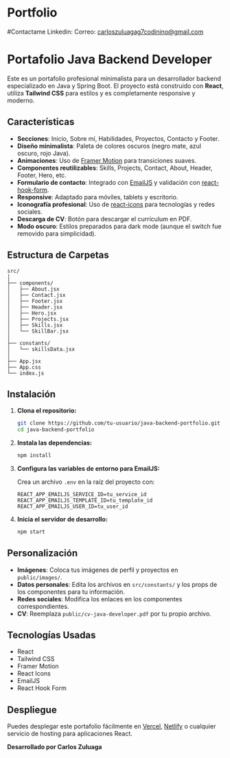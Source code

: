 # Portfolio

#Contactame 
Linkedin:
Correo: carloszuluagag7codinino@gmail.com

# Portafolio Java Backend Developer

Este es un portafolio profesional minimalista para un desarrollador backend especializado en Java y Spring Boot. El proyecto está construido con **React**, utiliza **Tailwind CSS** para estilos y es completamente responsive y moderno.

## Características

- **Secciones**: Inicio, Sobre mí, Habilidades, Proyectos, Contacto y Footer.
- **Diseño minimalista**: Paleta de colores oscuros (negro mate, azul oscuro, rojo Java).
- **Animaciones**: Uso de [Framer Motion](https://www.framer.com/motion/) para transiciones suaves.
- **Componentes reutilizables**: Skills, Projects, Contact, About, Header, Footer, Hero, etc.
- **Formulario de contacto**: Integrado con [EmailJS](https://www.emailjs.com/) y validación con [react-hook-form](https://react-hook-form.com/).
- **Responsive**: Adaptado para móviles, tablets y escritorio.
- **Iconografía profesional**: Uso de [react-icons](https://react-icons.github.io/react-icons/) para tecnologías y redes sociales.
- **Descarga de CV**: Botón para descargar el currículum en PDF.
- **Modo oscuro**: Estilos preparados para dark mode (aunque el switch fue removido para simplicidad).

## Estructura de Carpetas

```
src/
│
├── components/
│   ├── About.jsx
│   ├── Contact.jsx
│   ├── Footer.jsx
│   ├── Header.jsx
│   ├── Hero.jsx
│   ├── Projects.jsx
│   ├── Skills.jsx
│   └── SkillBar.jsx
│
├── constants/
│   └── skillsData.jsx
│
├── App.jsx
├── App.css
└── index.js
```

## Instalación

1. **Clona el repositorio:**
   ```bash
   git clone https://github.com/tu-usuario/java-backend-portfolio.git
   cd java-backend-portfolio
   ```

2. **Instala las dependencias:**
   ```bash
   npm install
   ```

3. **Configura las variables de entorno para EmailJS:**

   Crea un archivo `.env` en la raíz del proyecto con:

   ```
   REACT_APP_EMAILJS_SERVICE_ID=tu_service_id
   REACT_APP_EMAILJS_TEMPLATE_ID=tu_template_id
   REACT_APP_EMAILJS_USER_ID=tu_user_id
   ```

4. **Inicia el servidor de desarrollo:**
   ```bash
   npm start
   ```

## Personalización

- **Imágenes**: Coloca tus imágenes de perfil y proyectos en `public/images/`.
- **Datos personales**: Edita los archivos en `src/constants/` y los props de los componentes para tu información.
- **Redes sociales**: Modifica los enlaces en los componentes correspondientes.
- **CV**: Reemplaza `public/cv-java-developer.pdf` por tu propio archivo.

## Tecnologías Usadas

- React
- Tailwind CSS
- Framer Motion
- React Icons
- EmailJS
- React Hook Form

## Despliegue

Puedes desplegar este portafolio fácilmente en [Vercel](https://vercel.com/), [Netlify](https://www.netlify.com/) o cualquier servicio de hosting para aplicaciones React.


**Desarrollado por Carlos Zuluaga**
